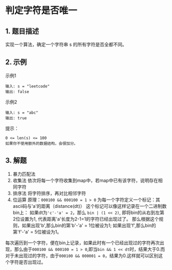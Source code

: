 # 判定字符是否唯一

## 1. 题目描述
实现一个算法，确定一个字符串 s 的所有字符是否全都不同。

## 2. 示例
示例1
```
输入: s = "leetcode"
输出: false
```

示例2
```
输入: s = "abc"
输出: true
```

提示：
```
0 <= len(s) <= 100
如果你不使用额外的数据结构，会很加分。
```

## 3. 解题
1. 暴力匹配法
2. 收集法
   依次将每一个字符收集到map中，若map中已有该字符，说明存在相同字符
3. 排序法
   将字符排序，再对比相邻字符
4. 位运算
原理：`000100 && 000100 = 1 > 0`
为每一个字符定义一个标记：其ascii码与'a'的距离（distance(dt)）
这个标记可以像这样记录在一个二进制数bin上：
如果dt为`'c'-'a' = 2`，那么 `bin | (1 << 2)`, 即将bin的从右到左第2位设置为1, 代表距离'a'长度为2-1=1的字符已经出现过了。
那么根据这个规则，如果出现'b',那么bin的第'b'-'a' = 1位被设为1; 如果出现'f',那么bin的第'f'-'a' = 5位被设为1。

每次遍历到一个字符，便在bin上记录，如果此时有一个已经出现过的字符再次出现，那么由于`000100 && 000100 = 1 > 0`,即当`bin && 1 << dt`时，结果大于0.而对于未出现过的字符，由于`000100 && 000001 = 0`，结果为0.这样就可以区别这个字符是否出现过。
